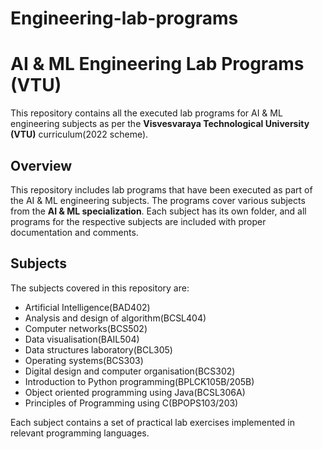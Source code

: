 # Engineering-lab-programs
# AI & ML Engineering Lab Programs (VTU)

This repository contains all the executed lab programs for AI & ML engineering subjects as per the **Visvesvaraya Technological University (VTU)** curriculum(2022 scheme).

## Overview

This repository includes lab programs that have been executed as part of the AI & ML engineering subjects. The programs cover various subjects from the **AI & ML specialization**. Each subject has its own folder, and all programs for the respective subjects are included with proper documentation and comments.

## Subjects

The subjects covered in this repository are:

- Artificial Intelligence(BAD402)
- Analysis and design of algorithm(BCSL404)
- Computer networks(BCS502)
- Data visualisation(BAIL504)
- Data structures laboratory(BCL305)
- Operating systems(BCS303)
- Digital design and computer organisation(BCS302)
- Introduction to Python programming(BPLCK105B/205B)
- Object oriented programming using Java(BCSL306A)
- Principles of Programming using C(BPOPS103/203)

Each subject contains a set of practical lab exercises implemented in relevant programming languages.
